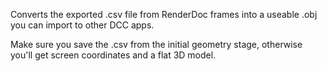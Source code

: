 Converts the exported .csv file from RenderDoc frames into a useable .obj you can import to other DCC apps.

Make sure you save the .csv from the initial geometry stage, otherwise you'll get screen coordinates and a flat 3D model.
